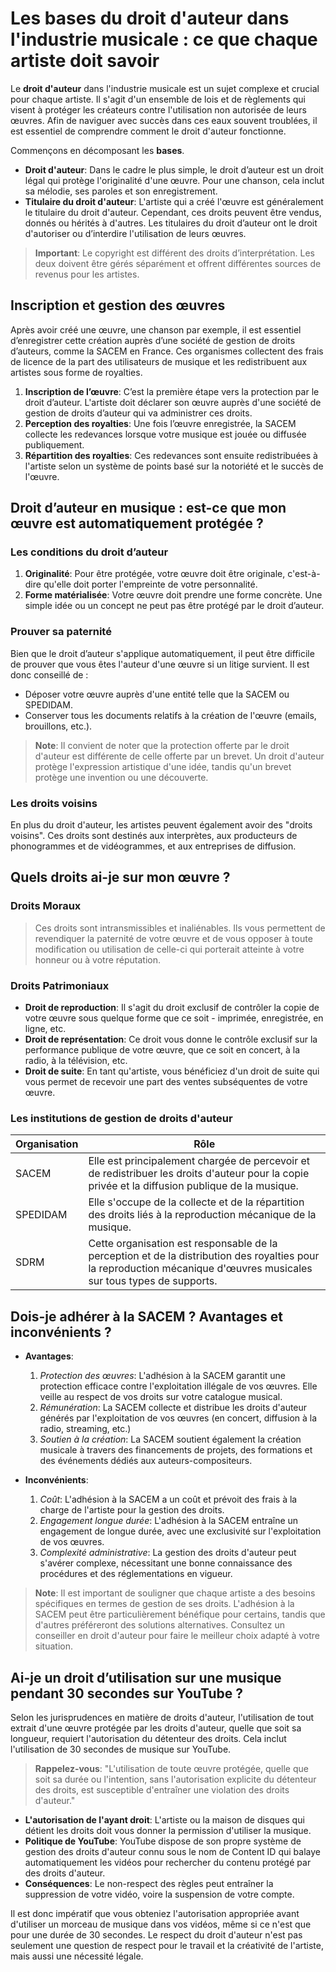 # Les bases du droit d'auteur dans l'industrie musicale : ce que chaque artiste doit savoir

Le **droit d'auteur** dans l'industrie musicale est un sujet complexe et crucial pour chaque artiste. Il s'agit d'un ensemble de lois et de règlements qui visent à protéger les créateurs contre l'utilisation non autorisée de leurs œuvres. Afin de naviguer avec succès dans ces eaux souvent troublées, il est essentiel de comprendre comment le droit d'auteur fonctionne.

Commençons en décomposant les **bases**.

-   **Droit d'auteur**: Dans le cadre le plus simple, le droit d’auteur est un droit légal qui protège l'originalité d'une œuvre. Pour une chanson, cela inclut sa mélodie, ses paroles et son enregistrement.
-   **Titulaire du droit d'auteur**: L'artiste qui a créé l'œuvre est généralement le titulaire du droit d'auteur. Cependant, ces droits peuvent être vendus, donnés ou hérités à d'autres. Les titulaires du droit d’auteur ont le droit d'autoriser ou d’interdire l'utilisation de leurs œuvres.

> **Important**: Le copyright est différent des droits d’interprétation. Les deux doivent être gérés séparément et offrent différentes sources de revenus pour les artistes.

## Inscription et gestion des œuvres

Après avoir créé une œuvre, une chanson par exemple, il est essentiel d’enregistrer cette création auprès d’une société de gestion de droits d’auteurs, comme la SACEM en France. Ces organismes collectent des frais de licence de la part des utilisateurs de musique et les redistribuent aux artistes sous forme de royalties.

1. **Inscription de l’œuvre**: C’est la première étape vers la protection par le droit d’auteur. L'artiste doit déclarer son œuvre auprès d'une société de gestion de droits d’auteur qui va administrer ces droits.
2. **Perception des royalties**: Une fois l’œuvre enregistrée, la SACEM collecte les redevances lorsque votre musique est jouée ou diffusée publiquement.
3. **Répartition des royalties**: Ces redevances sont ensuite redistribuées à l'artiste selon un système de points basé sur la notoriété et le succès de l'œuvre.

## Droit d’auteur en musique : est-ce que mon œuvre est automatiquement protégée ?

### Les conditions du droit d’auteur

1. **Originalité**: Pour être protégée, votre œuvre doit être originale, c'est-à-dire qu'elle doit porter l'empreinte de votre personnalité.
2. **Forme matérialisée**: Votre œuvre doit prendre une forme concrète. Une simple idée ou un concept ne peut pas être protégé par le droit d’auteur.

### Prouver sa paternité

Bien que le droit d’auteur s'applique automatiquement, il peut être difficile de prouver que vous êtes l'auteur d'une œuvre si un litige survient. Il est donc conseillé de :

-   Déposer votre œuvre auprès d'une entité telle que la SACEM ou SPEDIDAM.
-   Conserver tous les documents relatifs à la création de l'œuvre (emails, brouillons, etc.).

> **Note**: Il convient de noter que la protection offerte par le droit d'auteur est différente de celle offerte par un brevet. Un droit d'auteur protège l'expression artistique d'une idée, tandis qu'un brevet protège une invention ou une découverte.

### Les droits voisins

En plus du droit d'auteur, les artistes peuvent également avoir des "droits voisins". Ces droits sont destinés aux interprètes, aux producteurs de phonogrammes et de vidéogrammes, et aux entreprises de diffusion.

## Quels droits ai-je sur mon œuvre ?

### Droits Moraux

> Ces droits sont intransmissibles et inaliénables. Ils vous permettent de revendiquer la paternité de votre œuvre et de vous opposer à toute modification ou utilisation de celle-ci qui porterait atteinte à votre honneur ou à votre réputation.

### Droits Patrimoniaux

-   **Droit de reproduction**: Il s'agit du droit exclusif de contrôler la copie de votre œuvre sous quelque forme que ce soit - imprimée, enregistrée, en ligne, etc.
-   **Droit de représentation**: Ce droit vous donne le contrôle exclusif sur la performance publique de votre œuvre, que ce soit en concert, à la radio, à la télévision, etc.
-   **Droit de suite**: En tant qu'artiste, vous bénéficiez d'un droit de suite qui vous permet de recevoir une part des ventes subséquentes de votre œuvre.

### Les institutions de gestion de droits d'auteur

| Organisation | Rôle                                                                                                                                                                  |
| ------------ | --------------------------------------------------------------------------------------------------------------------------------------------------------------------- |
| SACEM        | Elle est principalement chargée de percevoir et de redistribuer les droits d'auteur pour la copie privée et la diffusion publique de la musique.                      |
| SPEDIDAM     | Elle s'occupe de la collecte et de la répartition des droits liés à la reproduction mécanique de la musique.                                                          |
| SDRM         | Cette organisation est responsable de la perception et de la distribution des royalties pour la reproduction mécanique d'œuvres musicales sur tous types de supports. |

## Dois-je adhérer à la SACEM ? Avantages et inconvénients ?

-   **Avantages**:

    1. _Protection des œuvres_: L'adhésion à la SACEM garantit une protection efficace contre l'exploitation illégale de vos œuvres. Elle veille au respect de vos droits sur votre catalogue musical.
    2. _Rémunération_: La SACEM collecte et distribue les droits d'auteur générés par l'exploitation de vos œuvres (en concert, diffusion à la radio, streaming, etc.)
    3. _Soutien à la création_: La SACEM soutient également la création musicale à travers des financements de projets, des formations et des événements dédiés aux auteurs-compositeurs.

-   **Inconvénients**:
    1. _Coût_: L'adhésion à la SACEM a un coût et prévoit des frais à la charge de l'artiste pour la gestion des droits.
    2. _Engagement longue durée_: L'adhésion à la SACEM entraîne un engagement de longue durée, avec une exclusivité sur l'exploitation de vos œuvres.
    3. _Complexité administrative_: La gestion des droits d'auteur peut s'avérer complexe, nécessitant une bonne connaissance des procédures et des réglementations en vigueur.

> **Note**: Il est important de souligner que chaque artiste a des besoins spécifiques en termes de gestion de ses droits. L'adhésion à la SACEM peut être particulièrement bénéfique pour certains, tandis que d'autres préféreront des solutions alternatives. Consultez un conseiller en droit d'auteur pour faire le meilleur choix adapté à votre situation.

## Ai-je un droit d’utilisation sur une musique pendant 30 secondes sur YouTube ?

Selon les jurisprudences en matière de droits d'auteur, l'utilisation de tout extrait d'une œuvre protégée par les droits d'auteur, quelle que soit sa longueur, requiert l'autorisation du détenteur des droits. Cela inclut l'utilisation de 30 secondes de musique sur YouTube.

> **Rappelez-vous**: "L'utilisation de toute œuvre protégée, quelle que soit sa durée ou l'intention, sans l'autorisation explicite du détenteur des droits, est susceptible d'entraîner une violation des droits d'auteur."

-   **L'autorisation de l'ayant droit**: L'artiste ou la maison de disques qui détient les droits doit vous donner la permission d'utiliser la musique.
-   **Politique de YouTube**: YouTube dispose de son propre système de gestion des droits d'auteur connu sous le nom de Content ID qui balaye automatiquement les vidéos pour rechercher du contenu protégé par des droits d'auteur.
-   **Conséquences**: Le non-respect des règles peut entraîner la suppression de votre vidéo, voire la suspension de votre compte.

Il est donc impératif que vous obteniez l'autorisation appropriée avant d'utiliser un morceau de musique dans vos vidéos, même si ce n'est que pour une durée de 30 secondes. Le respect du droit d'auteur n'est pas seulement une question de respect pour le travail et la créativité de l'artiste, mais aussi une nécessité légale.
